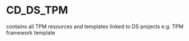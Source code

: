 # CD_DS_TPM
contains all TPM resources and templates linked to DS projects
e.g. TPM framework template
